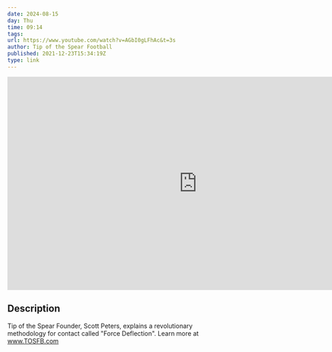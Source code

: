 ```yaml
---
date: 2024-08-15
day: Thu
time: 09:14
tags:
url: https://www.youtube.com/watch?v=AGbI0gLFhAc&t=3s
author: Tip of the Spear Football
published: 2021-12-23T15:34:19Z
type: link
---
```


<iframe width="854" height="480" src="https://www.youtube.com/embed/AGbI0gLFhAc" frameborder="0" allowfullscreen></iframe>

## Description
Tip of the Spear Founder, Scott Peters, explains a revolutionary methodology for contact called "Force Deflection". Learn more at www.TOSFB.com